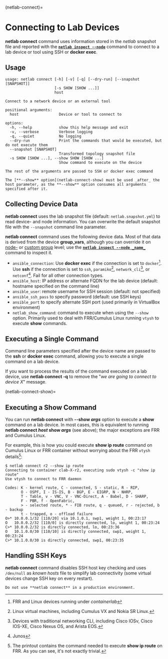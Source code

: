 (netlab-connect)=
# Connecting to Lab Devices

**netlab connect** command uses information stored in the _netlab_ snapshot file and reported with the **[`netlab inspect --node`](inspect.md)** command to connect to a lab device or tool using SSH or **docker exec**.

## Usage

```text
usage: netlab connect [-h] [-v] [-q] [--dry-run] [--snapshot [SNAPSHOT]]
                      [-s SHOW [SHOW ...]]
                      host

Connect to a network device or an external tool

positional arguments:
  host                  Device or tool to connect to

options:
  -h, --help            show this help message and exit
  -v, --verbose         Verbose logging
  -q, --quiet           No logging
  --dry-run             Print the commands that would be executed, but do not execute them
  --snapshot [SNAPSHOT]
                        Transformed topology snapshot file
  -s SHOW [SHOW ...], --show SHOW [SHOW ...]
                        Show command to execute on the device

The rest of the arguments are passed to SSH or docker exec command
```

```{tip}
The [**‌--show** option](netlab-connect-show) must be used _after_ the host parameter, as the **‌--show** option consumes all arguments specified after it.
```

## Collecting Device Data

**netlab connect** uses the lab snapshot file (default: `netlab.snapshot.yml`) to read device- and node information. You can overwrite the default snapshot file with the `--snapshot` command line parameter.

**netlab connect** command uses the following device data. Most of that data is derived from the device **group_vars**, although you can override it on [node-](node-ansible-data) or [custom group](groups-object-data) level; use the **[`netlab inspect --node _name_`](inspect.md)** command to inspect it.

* `ansible_connection`: Use **docker exec** if the connection is set to `docker`[^cd]. Use **ssh** if the connection is set to `ssh`, `paramiko`[^cp], `network_cli`[^cc], or `netconf`[^cn]. Fail for all other connection types.
* `ansible_host`: IP address or alternate FQDN for the lab device (default: hostname specified on the command line)
* `ansible_user`: remote username for SSH session (default: not specified)
* `ansible_ssh_pass` to specify password (default: use SSH keys)
* `ansible_port` to specify alternate SSH port (used primarily in VirtualBox environment)
* `netlab_show_command`: command to execute when using the `--show` option. Primarily used to deal with FRR/Cumulus Linux running `vtysh` to execute **show** commands.

[^cd]: FRR and Linux devices running under _containerlab_

[^cc]: Devices with traditional networking CLI, including Cisco IOSv, Cisco IOS-XE, Cisco Nexus OS, and Arista EOS.

[^cp]: Linux virtual machines, including Cumulus VX and Nokia SR Linux.

[^cn]: Junos

## Executing a Single Command

Command line parameters specified after the device name are passed to the **ssh** or **docker exec** command, allowing you to execute a single command on a lab device.

If you want to process the results of the command executed on a lab device, use **netlab connect -q** to remove the "_we are going to connect to device X_" message.

(netlab-connect-show)=
## Executing a Show Command

You can run **netlab connect** with **--show *args*** option to execute a **show** command on a lab device. In most cases, this is equivalent to running **netlab connect _host_ show _args_** (see above); the major exceptions are FRR and Cumulus Linux.

For example, this is how you could execute **show ip route** command on Cumulus Linux or FRR container without worrying about the FRR `vtysh` details[^PCTC]:

[^PCTC]: The printout contains the command needed to execute **show ip route** on FRR. As you can see, it's not exactly trivial.

```
$ netlab connect r2 --show ip route
Connecting to container clab-X-r2, executing sudo vtysh -c "show ip route"
Use vtysh to connect to FRR daemon

Codes: K - kernel route, C - connected, S - static, R - RIP,
       O - OSPF, I - IS-IS, B - BGP, E - EIGRP, N - NHRP,
       T - Table, v - VNC, V - VNC-Direct, A - Babel, D - SHARP,
       F - PBR, f - OpenFabric,
       > - selected route, * - FIB route, q - queued, r - rejected, b - backup
       t - trapped, o - offload failure
O>* 10.0.0.1/32 [110/20] via 10.1.0.1, swp1, weight 1, 00:23:17
O   10.0.0.2/32 [110/0] is directly connected, lo, weight 1, 00:23:24
C>* 10.0.0.2/32 is directly connected, lo, 00:23:36
O   10.1.0.0/30 [110/10] is directly connected, swp1, weight 1, 00:23:24
C>* 10.1.0.0/30 is directly connected, swp1, 00:23:35
```

## Handling SSH Keys

**netlab connect** command disables SSH host key checking and uses `/dev/null` as _known hosts_ file to simplify lab connectivity (some virtual devices change SSH key on every restart).

```{warning}
Do not use **netlab connect** in a production environment.
```
